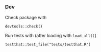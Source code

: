 
### Dev

Check package with
```
devtools::check()
```

Run tests with (after loading with `load_all()`)
```
testthat::test_file("tests/testthat.R")
```